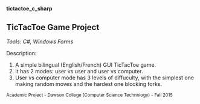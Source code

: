 #### tictactoe_c_sharp
## TicTacToe Game Project

_Tools: C#, Windows Forms_

Description:
1. A simple bilingual (English/French) GUI TicTacToe game.
2. It has 2 modes: user vs user and user vs computer.
3. User vs computer mode has 3 levels of diffuculty, with the simplest one making random moves and the hardest one blocking forks.

<sub>Academic Project - Dawson College (Computer Science Technology) - Fall 2015</sub>
